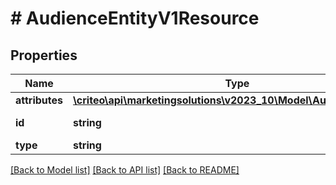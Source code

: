 # # AudienceEntityV1Resource

## Properties

Name | Type | Description | Notes
------------ | ------------- | ------------- | -------------
**attributes** | [**\criteo\api\marketingsolutions\v2023_10\Model\AudienceEntityV1**](AudienceEntityV1.md) |  | [optional]
**id** | **string** | Id of the entity | [optional]
**type** | **string** |  | [optional]

[[Back to Model list]](../../README.md#models) [[Back to API list]](../../README.md#endpoints) [[Back to README]](../../README.md)
